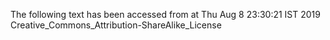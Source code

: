 The following text has been accessed from at Thu Aug 8 23:30:21 IST 2019
Creative_Commons_Attribution-ShareAlike_License
